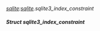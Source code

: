 _[sqlite](../../modules/sqlite/sqlite-module.md):[sqlite](../../modules/sqlite/sqlite-module.md).sqlite3\_index\_constraint_
##### Struct sqlite3\_index\_constraint
